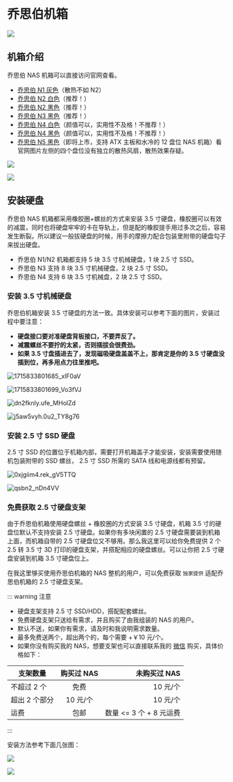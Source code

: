 # 乔思伯机箱

![](https://img.slarker.me/wiki/202491265190.webp)

## 机箱介绍

乔思伯 NAS 机箱可以直接访问官网查看。

- [乔思伯 N1 灰色](https://www.jonsbo.com/products/N1.html)（散热不如 N2）
- [乔思伯 N2 白色](https://www.jonsbo.com/products/N2bai.html)（推荐！）
- [乔思伯 N2 黑色](https://www.jonsbo.com/products/N2.html)（推荐！）
- [乔思伯 N3 黑色](https://www.jonsbo.com/products/N3.html)（推荐！）
- [乔思伯 N4 白色](https://www.jonsbo.com/products/N4bai-.html)（颜值可以，实用性不及格！不推荐！）
- [乔思伯 N4 黑色](https://www.jonsbo.com/products/N4--.html)（颜值可以，实用性不及格！不推荐！）
- [乔思伯 N5 黑色](https://www.jonsbo.com/products/N5hei.html)（即将上市，支持 ATX 主板和水冷的 12 盘位 NAS 机箱）看官网图片左侧的四个盘位没有独立的散热风扇，散热效果存疑。

![](https://img.slarker.me/wiki/202491254991.webp)

![](https://img.slarker.me/wiki/202491234735.webp)

## 安装硬盘

乔思伯 NAS 机箱都采用橡胶圈+螺丝的方式来安装 3.5 寸硬盘，橡胶圈可以有效的减震，同时也将硬盘牢牢的卡在导轨上，但是配的橡胶提手用过多次之后，容易发生断裂。所以建议一般拔硬盘的时候，用手的摩擦力配合包装里附带的硬盘勾子来拔出硬盘。

- 乔思伯 N1/N2 机箱都支持 5 块 3.5 寸机械硬盘，1 块 2.5 寸 SSD。
- 乔思伯 N3 支持 8 块 3.5 寸机械硬盘，2 块 2.5 寸 SSD。
- 乔思伯 N4 支持 6 块 3.5 寸机械盘，2 块 2.5 寸 SSD。

### 安装 3.5 寸机械硬盘

乔思伯机箱安装 3.5 寸硬盘的方法一致。具体安装可以参考下面的图片，安装过程中要注意：

- **硬盘接口要对准硬盘背板接口，不要弄反了。**
- **减震螺丝不要拧的太紧，否则插拔会很费劲。**
- **如果 3.5 寸盘插进去了，发现磁吸硬盘盖盖不上，那肯定是你的 3.5 寸硬盘没插到位，再多用点力往里推吧。**

![1715833801685_xlF0aV](https://img-1255332810.cos.ap-chengdu.myqcloud.com/1715833801685_xlF0aV.jpg)

![1715833801699_Vo3fVJ](https://img-1255332810.cos.ap-chengdu.myqcloud.com/1715833801699_Vo3fVJ.jpg)

![dn2fknly.ufe_MHolZd](https://img-1255332810.cos.ap-chengdu.myqcloud.com/dn2fknly.ufe_MHolZd.png)

![j5aw5vyh.0u2_TY8g76](https://img-1255332810.cos.ap-chengdu.myqcloud.com/j5aw5vyh.0u2_TY8g76.png)

### 安装 2.5 寸 SSD 硬盘

2.5 寸 SSD 的位置位于机箱内部，需要打开机箱盖子才能安装，安装需要使用随机包装附带的 SSD 螺丝， 2.5 寸 SSD 所需的 SATA 线和电源线都有预留。

![0xjgiim4.rek_gV5TTQ](https://img-1255332810.cos.ap-chengdu.myqcloud.com/0xjgiim4.rek_gV5TTQ.png)

![qsbn2_nDn4VV](https://img-1255332810.cos.ap-chengdu.myqcloud.com/qsbn2_nDn4VV.png)

### 免费获取 2.5 寸硬盘支架

由于乔思伯机箱使用硬盘螺丝 + 橡胶圈的方式安装 3.5 寸硬盘，机箱 3.5 寸的硬盘位默认不支持安装 2.5 寸硬盘。如果你有多块闲置的 2.5 寸硬盘需要装到机箱上面，而机箱自带的 2.5 寸硬盘位又不够用。那么我这里可以给你免费提供 2 个 2.5 转 3.5 寸 3D 打印的硬盘支架，并搭配相应的硬盘螺丝。可以让你把 2.5 寸硬盘安装到机箱 3.5 寸硬盘位上。

在我这里够买使用乔思伯机箱的 NAS 整机的用户，可以免费获取 `独家提供` 适配乔思伯机箱的 2.5 寸硬盘支架。

::: warning 注意
- 硬盘支架支持 2.5 寸 SSD/HDD，搭配配套螺丝。
- 免费硬盘支架只送给有需求，并且购买了由我组装的 NAS 的用户。
- 默认不送，如果你有需求，请及时和我说明需求数量。
- 最多免费送两个，超出两个的，每个需要 +￥10 元/个。
- 如果你没有购买我的 NAS，想要支架也可以直接联系我的 [微信](/contact.md) 购买，具体价格如下：

| 支架数量        |      购买过 NAS      |  未购买过 NAS |
| ------------- | :-----------: | ----: |
| 不超过 2 个     | 免费 | 10 元/个 |
| 超出 2 个部分      |   10 元/个    |   10 元/个 |
| 运费 |   包邮   |    数量 <= 3 个 + 8 元运费 |
:::


安装方法参考下面几张图：

![](https://img.slarker.me/wiki/1726470339595.webp)

![](https://img.slarker.me/wiki/1726470339584.webp)